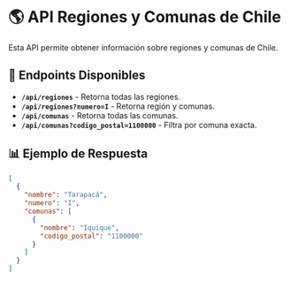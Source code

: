# 🌎 API Regiones y Comunas de Chile

Esta API permite obtener información sobre regiones y comunas de Chile.

## 📌 Endpoints Disponibles

- **`/api/regiones`** - Retorna todas las regiones.
- **`/api/regiones?numero=I`** - Retorna región y comunas.
- **`/api/comunas`** - Retorna todas las comunas.
- **`/api/comunas?codigo_postal=1100000`** - Filtra por comuna exacta.

## 📊 Ejemplo de Respuesta

```json
[
  {
    "nombre": "Tarapacá",
    "numero": "I",
    "comunas": [
      {
        "nombre": "Iquique",
        "codigo_postal": "1100000"
      }
    ]
  }
]
